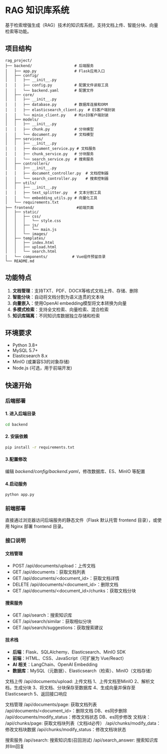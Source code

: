 # RAG 知识库系统

基于检索增强生成（RAG）技术的知识库系统，支持文档上传、智能分块、向量检索等功能。


## 项目结构

```
rag_project/
├── backend/                   # 后端服务 
│   ├── app.py                 # Flask应用入口
│   ├── config/
│   │   ├── __init__.py
│   │   ├── config.py          # 配置文件读取工具
│   │   └── backend.yaml       # 配置文件
│   ├── core/
│   │   ├── __init__.py
│   │   ├── database.py        # 数据库连接和ORM
│   │   ├── elasticsearch_client.py  # ES客户端封装
│   │   └── minio_client.py    # MinIO客户端封装
│   ├── models/
│   │   ├── __init__.py
│   │   ├── chunk.py           # 分块模型
│   │   └── document.py        # 文档模型
│   ├── services/
│   │   ├── __init__.py
│   │   ├── document_service.py # 文档服务
│   │   ├── chunk_service.py   # 分块服务
│   │   └── search_service.py  # 搜索服务
│   ├── controllers/
│   │   ├── __init__.py
│   │   ├── document_controller.py  # 文档控制器
│   │   └── search_controller.py    # 搜索控制器
│   ├── utils/
│   │   ├── __init__.py
│   │   ├── text_splitter.py   # 文本分割工具
│   │   └── embedding_utils.py # 向量化工具
│   └── requirements.txt
├── frontend/                   #前端页面
│   ├── static/
│   │   ├── css/
│   │   │   └── style.css
│   │   ├── js/
│   │   │   └── main.js
│   │   └── images/
│   ├── templates/
│   │   ├── index.html
│   │   ├── upload.html
│   │   └── search.html
│   └── components/           # Vue组件预留目录
└── README.md
```




## 功能特点

1. **文档管理**：支持TXT、PDF、DOCX等格式文档上传、存储、删除
2. **智能分块**：自动将文档分割为语义连贯的文本块
3. **向量嵌入**：使用OpenAI embedding模型将文本转换为向量
4. **多模式检索**：支持全文检索、向量检索、混合检索
5. **知识库隔离**：不同知识库数据独立存储和检索


## 环境要求

- Python 3.8+
- MySQL 5.7+
- Elasticsearch 8.x
- MinIO (或兼容S3的对象存储)
- Node.js (可选，用于前端开发)


## 快速开始

### 后端部署

#### 1. 进入后端目录
```bash
cd backend
```

#### 2. 安装依赖
```bash
pip install -r requirements.txt
```

#### 3.配置修改
编辑 *backend/config/backend.yaml*，修改数据库、ES、MinIO 等配置

#### 4.启动服务
```bash
python app.py
```

### 前端部署

直接通过浏览器访问后端服务的静态文件（Flask 默认托管 frontend 目录），或使用 Nginx 部署 frontend 目录。

### 接口说明
#### 文档管理
- POST /api/documents/upload：上传文档
- GET /api/documents：获取文档列表
- GET /api/documents/<document_id>：获取文档详情
- DELETE /api/documents/<document_id>：删除文档
- GET /api/documents/<document_id>/chunks：获取文档分块
#### 搜索服务
- GET /api/search：搜索知识库
- GET /api/search/similar：获取相似分块
- GET /api/search/suggestions：获取搜索建议

#### 技术栈
- **后端**：Flask、SQLAlchemy、Elasticsearch、MinIO SDK
- **前端**：HTML、CSS、JavaScript（可扩展为 Vue/React）
- **AI 相关**：LangChain、OpenAI Embedding
- **数据库**：MySQL（元数据）、Elasticsearch（检索）、MinIO（文档存储）




文档上传
/api/documents/upload: 上传文档
    1、上传文档至MinIO
    2、解析文档，生成分块
    3、将文档、分块保存至数据库
    4、生成向量并保存至Elasticsearch
    5、返回接口响应

文档管理
/api/documents/page: 获取文档列表
/api/documents/<document_id>：删除文档   DB、es同步删除
/api/documents/modify_status：修改文档状态 DB、es同步修改
    文档块：
    /api/chunks/page: 获取文档块列表（文档id必传）
    /api/chunks/modify_data：修改文档块数据
    /api/chunks/modify_status：修改文档块状态

搜索服务
    /api/search: 搜索知识库(召回测试)
    /api/search_answer: 搜索知识库并llm回复
    




